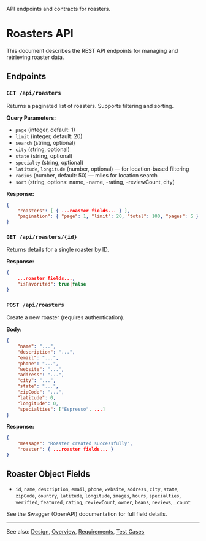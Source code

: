 
API endpoints and contracts for roasters.

# Roasters API

This document describes the REST API endpoints for managing and retrieving roaster data.

## Endpoints

### `GET /api/roasters`
Returns a paginated list of roasters. Supports filtering and sorting.

**Query Parameters:**
- `page` (integer, default: 1)
- `limit` (integer, default: 20)
- `search` (string, optional)
- `city` (string, optional)
- `state` (string, optional)
- `specialty` (string, optional)
- `latitude`, `longitude` (number, optional) — for location-based filtering
- `radius` (number, default: 50) — miles for location search
- `sort` (string, options: name, -name, -rating, -reviewCount, city)

**Response:**
```json
{
	"roasters": [ { ...roaster fields... } ],
	"pagination": { "page": 1, "limit": 20, "total": 100, "pages": 5 }
}
```

### `GET /api/roasters/{id}`
Returns details for a single roaster by ID.

**Response:**
```json
{
	...roaster fields...,
	"isFavorited": true|false
}
```

### `POST /api/roasters`
Create a new roaster (requires authentication).

**Body:**
```json
{
	"name": "...",
	"description": "...",
	"email": "...",
	"phone": "...",
	"website": "...",
	"address": "...",
	"city": "...",
	"state": "...",
	"zipCode": "...",
	"latitude": 0,
	"longitude": 0,
	"specialties": ["Espresso", ...]
}
```

**Response:**
```json
{
	"message": "Roaster created successfully",
	"roaster": { ...roaster fields... }
}
```

## Roaster Object Fields

- `id`, `name`, `description`, `email`, `phone`, `website`, `address`, `city`, `state`, `zipCode`, `country`, `latitude`, `longitude`, `images`, `hours`, `specialties`, `verified`, `featured`, `rating`, `reviewCount`, `owner`, `beans`, `reviews`, `_count`


See the Swagger (OpenAPI) documentation for full field details.

---

See also: [Design](design.md), [Overview](overview.md), [Requirements](requirements.md), [Test Cases](test.md)
